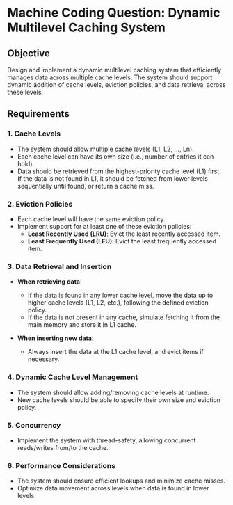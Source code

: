# Machine Coding Question: Dynamic Multilevel Caching System

## Objective
Design and implement a dynamic multilevel caching system that efficiently manages data across multiple cache levels. The system should support dynamic addition of cache levels, eviction policies, and data retrieval across these levels.

## Requirements

### 1. Cache Levels
- The system should allow multiple cache levels (L1, L2, ..., Ln).
- Each cache level can have its own size (i.e., number of entries it can hold).
- Data should be retrieved from the highest-priority cache level (L1) first. If the data is not found in L1, it should be fetched from lower levels sequentially until found, or return a cache miss.

### 2. Eviction Policies
- Each cache level will have the same eviction policy.
- Implement support for at least one of these eviction policies:
  - **Least Recently Used (LRU)**: Evict the least recently accessed item.
  - **Least Frequently Used (LFU)**: Evict the least frequently accessed item.

### 3. Data Retrieval and Insertion
- **When retrieving data**:
  - If the data is found in any lower cache level, move the data up to higher cache levels (L1, L2, etc.), following the defined eviction policy.
  - If the data is not present in any cache, simulate fetching it from the main memory and store it in L1 cache.
  
- **When inserting new data**:
  - Always insert the data at the L1 cache level, and evict items if necessary.

### 4. Dynamic Cache Level Management
- The system should allow adding/removing cache levels at runtime.
- New cache levels should be able to specify their own size and eviction policy.

### 5. Concurrency
- Implement the system with thread-safety, allowing concurrent reads/writes from/to the cache.

### 6. Performance Considerations
- The system should ensure efficient lookups and minimize cache misses.
- Optimize data movement across levels when data is found in lower levels.

